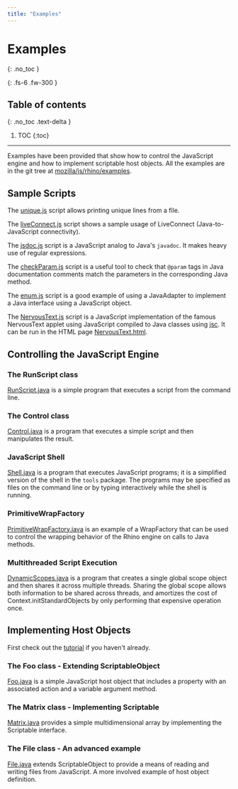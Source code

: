 ```yaml
---
title: "Examples"
---
```


# Examples

{: .no_toc }

{: .fs-6 .fw-300 }

## Table of contents

{: .no_toc .text-delta }

1. TOC
{:toc}

---
Examples have been provided that show how to control the JavaScript engine and how  to implement scriptable host objects. All the examples are in the git tree at [mozilla/js/rhino/examples](https://github.com/mozilla/rhino/tree/master/examples/).

## Sample Scripts

The [unique.js](https://github.com/mozilla/rhino/tree/master/examples/unique.js) script allows printing unique lines from a file.

The [liveConnect.js](https://github.com/mozilla/rhino/tree/master/examples/liveConnect.js) script shows a sample usage of LiveConnect (Java-to-JavaScript connectivity).

The [jsdoc.js](https://github.com/mozilla/rhino/tree/master/examples/jsdoc.js) script is a JavaScript analog to Java's `javadoc`. It makes heavy use of regular expressions.

The [checkParam.js](https://github.com/mozilla/rhino/tree/master/examples/checkParam.js) script is a useful tool to check that `@param` tags in Java documentation comments match the parameters in the corresponding Java method.

The [enum.js](https://github.com/mozilla/rhino/tree/master/examples/enum.js) script is a good example of using a JavaAdapter to implement a Java interface using a JavaScript object.

The [NervousText.js](https://github.com/mozilla/rhino/tree/master/examples/NervousText.js) script is a JavaScript implementation of the famous NervousText applet using JavaScript compiled to Java classes using [jsc](../_tools/javascript_compiler.md). It can be run in the HTML page [NervousText.html](https://github.com/mozilla/rhino/tree/master/examples/NervousText.html).

## Controlling the JavaScript Engine

### The RunScript class

[RunScript.java](https://github.com/mozilla/rhino/tree/master/examples/RunScript.java) is a simple program that executes a script from the command line.

### The Control class

[Control.java](https://github.com/mozilla/rhino/tree/master/examples/Control.java) is a program that executes a simple script and then manipulates the result.

### JavaScript Shell

[Shell.java](https://github.com/mozilla/rhino/tree/master/examples/Shell.java) is a program that executes JavaScript programs; it is a simplified version of the shell in the `tools` package. The programs may be specified as files on the command line or by typing interactively while the shell is running.

### PrimitiveWrapFactory

[PrimitiveWrapFactory.java](https://github.com/mozilla/rhino/tree/master/examples/PrimitiveWrapFactory.java) is an example of a WrapFactory that can be used to control the wrapping behavior of the Rhino engine on calls to Java methods.

### Multithreaded Script Execution

[DynamicScopes.java](https://github.com/mozilla/rhino/tree/master/examples/DynamicScopes.java) is a program that creates a single global scope object and then shares it across multiple threads. Sharing the global scope allows both information to be shared across threads, and amortizes the cost of Context.initStandardObjects by only performing that expensive operation once.

## Implementing Host Objects

First check out the [tutorial](../_tutorials/embedding_tutorial.md) if you haven't already.

### The Foo class - Extending ScriptableObject

[Foo.java](https://github.com/mozilla/rhino/tree/master/examples/Foo.java) is a simple JavaScript host object that includes a property with an associated action and a variable argument method.

### The Matrix class - Implementing Scriptable

[Matrix.java](https://github.com/mozilla/rhino/tree/master/examples/Matrix.java) provides a simple multidimensional array by implementing the Scriptable interface.

### The File class - An advanced example

[File.java](https://github.com/mozilla/rhino/tree/master/examples/File.java) extends ScriptableObject to provide a means of reading and writing files from JavaScript. A more involved example of host object definition.
